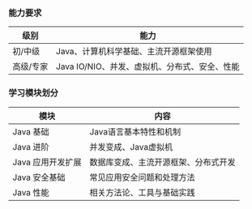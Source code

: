 ### 能力要求
级别 | 能力
---|---
初/中级 | Java、计算机科学基础、主流开源框架使用
高级/专家 | Java IO/NIO、并发、虚拟机、分布式、安全、性能

### 学习模块划分
模块 | 内容
---|---
Java 基础 | Java语言基本特性和机制
Java 进阶 | 并发变成、Java虚拟机
Java 应用开发扩展 |  数据库变成、主流开源框架、分布式开发
Java 安全基础 | 常见应用安全问题和处理方法
Java 性能 | 相关方法论、工具与基础实践






